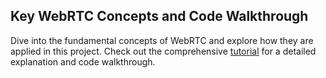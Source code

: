 ## Key WebRTC Concepts and Code Walkthrough

Dive into the fundamental concepts of WebRTC and explore how they are applied in this project. Check out the comprehensive [tutorial](./tutorial.md) for a detailed explanation and code walkthrough.
